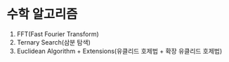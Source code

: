 # 수학 알고리즘 #
1. FFT(Fast Fourier Transform)
2. Ternary Search(삼분 탐색)
3. Euclidean Algorithm + Extensions(유클리드 호제법 + 확장 유클리드 호제법)
